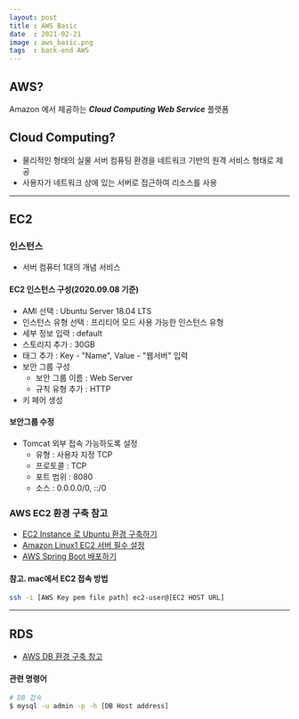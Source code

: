 ```yaml
---
layout: post
title : AWS Basic
date  : 2021-02-21
image : aws_basic.png
tags  : back-end AWS
---
```


## AWS?
Amazon 에서 제공하는 ***Cloud Computing Web Service*** 플랫폼

## Cloud Computing?
* 물리적인 형태의 실물 서버 컴퓨팅 환경을 네트워크 기반의 원격 서비스 형태로 제공
* 사용자가 네트워크 상에 있는 서버로 접근하여 리소스를 사용

---

## EC2
### 인스턴스
* 서버 컴퓨터 1대의 개념 서비스

#### EC2 인스턴스 구성(2020.09.08 기준)
* AMI 선택 : Ubuntu Server 18.04 LTS
* 인스턴스 유형 선택 : 프리티어 모드 사용 가능한 인스턴스 유형
* 세부 정보 입력 : default
* 스토리지 추가 : 30GB
* 태그 추가 : Key - "Name", Value - "웹서버" 입력
* 보안 그룹 구성
    * 보안 그룹 이름 : Web Server
    * 규칙 유형 추가 : HTTP
* 키 페어 생성

#### 보안그룹 수정
* Tomcat 외부 접속 가능하도록 설정
    * 유형 : 사용자 지정 TCP
    * 프로토콜 : TCP
    * 포트 범위 : 8080
    * 소스 : 0.0.0.0/0, ::/0

### AWS EC2 환경 구축 참고
* [EC2 Instance 로 Ubuntu 환경 구축하기](https://yoonhoohwang.tistory.com/8)
* [Amazon Linux1 EC2 서버 필수 설정](https://velog.io/@minholee_93/AWS-Amazon-Linux1-EC2-%EC%84%9C%EB%B2%84-%ED%95%84%EC%88%98-%EC%84%A4%EC%A0%95)
* [AWS Spring Boot 배포하기](https://velog.io/@swchoi0329/series/%EC%8A%A4%ED%94%84%EB%A7%81-%EB%B6%80%ED%8A%B8%EC%99%80-AWS%EB%A1%9C-%ED%98%BC%EC%9E%90-%EA%B5%AC%ED%98%84%ED%95%98%EB%8A%94-%EC%9B%B9-%EC%84%9C%EB%B9%84%EC%8A%A4)

#### 참고. mac에서 EC2 접속 방법
```bash
ssh -i [AWS Key pem file path] ec2-user@[EC2 HOST URL]
```

---

## RDS
* [AWS DB 환경 구축 참고](https://velog.io/@swchoi0329/AWS-%EB%8D%B0%EC%9D%B4%ED%84%B0%EB%B2%A0%EC%9D%B4%EC%8A%A4-%ED%99%98%EA%B2%BD-%EA%B5%AC%EC%B6%95)

#### 관련 명령어
```bash
# DB 접속
$ mysql -u admin -p -h [DB Host address]
```
